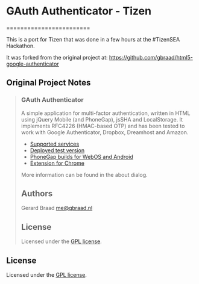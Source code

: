 # GAuth Authenticator - Tizen
========================

<!--
[![Build Status](https://secure.travis-ci.org/gbraad/html5-google-authenticator.png?branch=master)](http://travis-ci.org/gbraad/html5-google-authenticator)
-->

This is a port for Tizen that was done in a few hours at the #TizenSEA Hackathon.

It was forked from the original project at: <https://github.com/gbraad/html5-google-authenticator>

## Original Project Notes
> ### GAuth Authenticator
> A simple application for multi-factor authentication, written in HTML using jQuery
> Mobile <strikethrough>(and PhoneGap)</strikethrough>, jsSHA and LocalStorage. It
> implements RFC4226 (HMAC-based OTP) and has been tested to work with Google
> Authenticator, Dropbox, Dreamhost and Amazon.
>
> * [Supported services](https://github.com/gbraad/html5-google-authenticator/wiki/Supported-services)
> * [Deployed test version](http://gauth.apps.gbraad.nl "test version")
> * [PhoneGap builds for WebOS and Android](http://build.phonegap.com/apps/135419/share "PhoneGap Build")
> * [Extension for Chrome](https://chrome.google.com/webstore/detail/ilgcnhelpchnceeipipijaljkblbcobl?utm_source=chrome-ntp-icon "Chrome extension")
>
> More information can be found in the about dialog.
>
> Authors
> -------
> Gerard Braad <me@gbraad.nl>
>
> License
> -------
> Licensed under the [GPL license][GPL].

## License
Licensed under the [GPL license][GPL].

<!--
Links
-->
[GPL]: http://www.gnu.org/licenses/gpl.html
